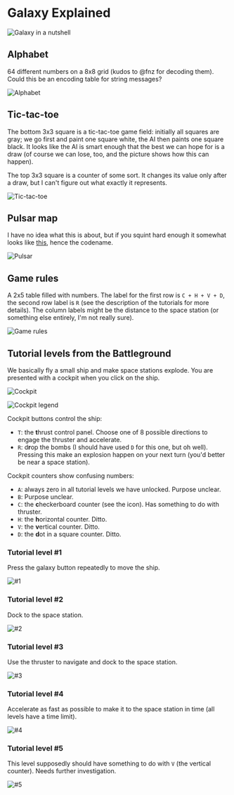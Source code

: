 # Galaxy Explained

![Galaxy in a nutshell](/galaxy.png)

## Alphabet

64 different numbers on a 8x8 grid (kudos to @fnz for decoding them). Could this be an encoding table for string messages?

![Alphabet](/alphabet.png)

## Tic-tac-toe

The bottom 3x3 square is a tic-tac-toe game field: initially all squares are gray; we go first and paint one square white, the AI then paints one square black. It looks like the AI is smart enough that the best we can hope for is a draw (of course we can lose, too, and the picture shows how this can happen).

The top 3x3 square is a counter of some sort. It changes its value only after a draw, but I can't figure out what exactly it represents.

![Tic-tac-toe](/tic_tac_toe.png)

## Pulsar map

I have no idea what this is about, but if you squint hard enough it somewhat looks like [this](https://en.wikipedia.org/wiki/Pioneer_plaque#Sun_and_galactic_landmarks), hence the codename.

![Pulsar](/pulsars.png)

## Game rules

A 2x5 table filled with numbers. The label for the first row is `C + H + V + D`, the second row label is `R` (see the description of the tutorials for more details). The column labels might be the distance to the space station (or something else entirely, I'm not really sure).

![Game rules](/game_rules.png)

## Tutorial levels from the Battleground

We basically fly a small ship and make space stations explode. You are presented with a cockpit when you click on the ship.

![Cockpit](/cockpit.png)

![Cockpit legend](/cockpit_legend.png)

Cockpit buttons control the ship:
  * `T`: the **t**hrust control panel. Choose one of 8 possible directions to engage the thruster and accelerate.
  * `R`: d**r**op the bombs (I should have used `D` for this one, but oh well). Pressing this make an explosion happen on your next turn (you'd better be near a space station).

Cockpit counters show confusing numbers:
  * `A`: always zero in all tutorial levels we have unlocked. Purpose unclear.
  * `B`: Purpose unclear.
  * `C`: the **c**heckerboard counter (see the icon). Has something to do with thruster.
  * `H`: the **h**orizontal counter. Ditto.
  * `V`: the **v**ertical counter. Ditto.
  * `D`: the **d**ot in a square counter. Ditto.

### Tutorial level #1

Press the galaxy button repeatedly to move the ship.

![#1](/tutorial1.png)


### Tutorial level #2

Dock to the space station.

![#2](/tutorial2.png)


### Tutorial level #3

Use the thruster to navigate and dock to the space station.

![#3](/tutorial3.png)

### Tutorial level #4

Accelerate as fast as possible to make it to the space station in time (all levels have a time limit).

![#4](/tutorial4.png)

### Tutorial level #5

This level supposedly should have something to do with `V` (the vertical counter). Needs further investigation.

![#5](/tutorial5.png)
